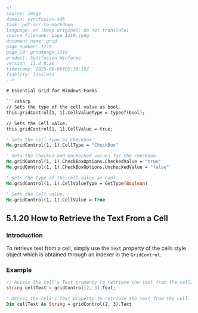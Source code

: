 ```html
<!--
source: image
domain: syncfusion-sdk
task: pdf-ocr-to-markdown
language: en (keep original; do not translate)
source_filename: page_1219.jpeg
document_name: grid
page_number: 1219
page_id: grid#page_1219
product: Syncfusion Winforms
version: 11.4.0.26
timestamp: 2025-08-09T05:39:19Z
fidelity: lossless
-->

# Essential Grid for Windows Forms

```csharp
// Sets the type of the cell value as bool.
this.gridControl[1, 1].CellValueType = typeof(bool);

// Sets the Cell value.
this.gridControl[1, 1].CellValue = true;
```

```vb
' Sets the cell type as Checkbox.
Me.gridControl(1, 1).CellType = "CheckBox"

' Sets the Checked and Unchecked values for the checkbox.
Me.gridControl(1, 1).CheckBoxOptions.CheckedValue = "true"
Me.gridControl(1, 1).CheckBoxOptions.UncheckedValue = "false"

' Sets the type of the cell value as bool.
Me.gridControl(1, 1).CellValueType = GetType(Boolean)

' Sets the Cell value.
Me.gridControl(1, 1).CellValue = True
```

## 5.1.20 How to Retrieve the Text From a Cell

### Introduction

To retrieve text from a cell, simply use the `Text` property of the cells style object which is obtained through an indexer in the `GridControl`.

### Example

```csharp
// Access the cell's Text property to retrieve the text from the cell.
string cellText = gridControl[2, 3].Text;
```

```vb
' Access the cell's Text property to retrieve the text from the cell.
Dim cellText As String = gridControl(2, 3).Text
```

<!-- tags: [Syncfusion, Winforms, Grid, Cell, Text, Retrieval, CheckBox, Value, Type] keywords: [gridcontrol, text property, cell value, checkbox, checked, unchecked, boolean, cell type, indexer] -->
```